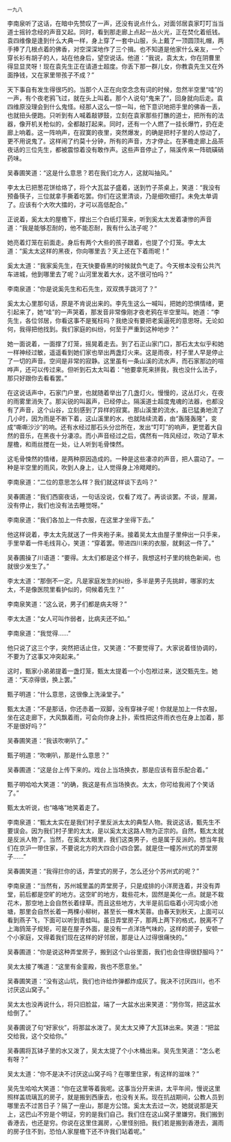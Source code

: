     一九八 

   李南泉听了这话，在暗中先赞叹了一声，还没有说点什么，对面邻居袁家叮叮当当道士摇铃念经的声音又起。同时，看到那走廊上点起一丛火光，正在焚化着纸钱。袁四维像是逢到什么大典一样，身上穿了一套中山服，头上戴了一顶圆顶礼帽，两手捧了几根点着的佛香，对空深深地作了三个揖。也不知道是他家什么亲友，一个穿长衫有胡子的人，站在他身后，望空说话。他道：“我说，袁太太，你在阴曹里得显显灵呀！现在袁先生正在请道士超度。你丢下那一群儿女，你教袁先生又在外面挣钱，又在家里带孩子不成？”

   天下事自有发生得很巧的。当那个人正在向空念念有词的时候，忽然半空里“哇”的一声，有个夜老鸦飞过，就在头上叫着。那个人说句“鬼来了”，回身就向后走。袁四维原没理会到什么鬼怪。经那人这么一惊一叫，他下意识地把手里的佛香一丢，也就扭头便跑。只听到有人喊着敲锣鼓，立刻在袁家那些打醮的道士，把所有的法器，像开机关枪似的，全都敲打起来。同时，还有一个人燃了一挂长爆竹，扔在走廊上响着。这一阵响声，在寂寞的夜里，突然爆发，的确是把村子里的人惊动了，更不用说鬼了。这样闹了约莫十分钟，所有的声音，方才停止。在茅檐走廊上品茶夜话的三位先生，都被震惊着没有敢作声。这些声音停止了，隔溪传来一阵硫磺硝药味。

   吴春圃笑道：“这是什么意思？若在我们北方人，这就叫抽风。”

   李太太已把葱花饼给烙了，将个大瓦盆子盛着，送到竹子茶桌上，笑道：“我没有预备筷子，三位就拿手撕着吃罢。你们在这里清谈，乃是细吹细打。未免太单调了。应该有个大吹大擂的，才可以高低配合。”

   正说着，奚太太的屋檐下，撑出三个白纸灯笼来，听到奚太太发着凄惨的声音道：“我是能够忍耐的，他不能忍耐，我有什么法子呢？”

   她亮着灯笼在前面走。身后有两个大些的孩子跟着，也提了个灯笼。李太太道：“奚太太这样的黑夜，你向哪里去？天上还在下着雨呢！”

   奚太太道：“我家奚先生，在天快要昏黑的时候就负气走了。今天根本没有公共汽车进城，他到哪里去了呢？山河里发着大水，这不很可怕吗？”

   李南泉道：“你是说奚先生和石先生，双双携手跳河了？”

   奚太太心里那句话，原是不肯说出来的。李先生这么一喊叫，把她的恐惧情绪，更引起来了，她“哇”的一声哭着，那发音非常像刚才夜老鸦在半空里叫。她道：“李先生，各位邻居，你看这事不是冤枉吗？我绝没有要把老奚逼死的意思呀。无论如何，我得把他找到。我们家庭的纠纷，何至于严重到这种地步？”

   她一面说着，一面撑了灯笼，摇晃着走去。到了石正山家门口，那石太太似乎和她一样神经过敏，遥遥看到她们家也举出两盏灯火来。这是雨夜，村子里人早是停止了一切的声音。空间是非常的寂静。这里虽有一条山溪的流水声，而石家那边的喧哗声，还可以传过来。但听到石太太叫着：“他要拿死来拼我，我也没什么法子，那只好跟你去看看罢。”

   在这说话声中，石家门户里，也就随着举出了几盏灯火。慢慢的，这丛灯火，在夜的雨雾里消失了。那尖锐的叫嚣声，已经停止。隔溪道士超度鬼魂的法器，也都没有了声音，这个山谷，立刻感到了异样的寂寞。那山溪里的流水，虽已猛勇地流了几小时，因为雨是不断下着，这山溪里的水，也就陆续流着，由“轰隆轰隆”，变成“嘶嘶沙沙”的响。还有水经过那石头分岔所在，发出“叮叮”的响声，更觉着大自然的音乐，在黑夜十分凄凉。而小声音经过之后，偶然有一阵风经过，吹动了草木屋檐，和雨丝搅在一处，让人听到毛骨悚然。

   这毛骨悚然的情绪，是两种原因造成的。一种是这些凄凉的声音，把人震动了。一种是半空里的雨风，吹到人身上，让人觉得身上冷飕飕的。

   李南泉道：“二位的意思怎么样？我们就这样谈下去吗？”

   吴春圃道：“我们西窗夜话，一句话没说，仅看了戏了。再谈谈罢。不谈，屋漏，没有停止，我们也没有法去睡觉呀。”

   李南泉道：“我们各加上一件衣服，在这里才坐得下去。”

   他这样说着，李太太先就送了一件夹袍子来。接着吴太太由屋子里伸出一只手来，手里举着一件毛线背心，笑道：“穿着罢。带进四川来的衣服，就剩这一件了。”

   吴春圃操了川语道：“要得。太太们都是这个样子，我想这村子里的桃色新闻，也就很少发生了。”

   李太太道：“那倒不一定。凡是家庭发生的纠纷，多半是男子先挑衅，哪家的太太，不是像医院里看护似的，伺候着先生？”

   李南泉笑道：“这么说，男子们都是病夫呀？”

   李太太道：“女人可叫作弱者，比病夫还不如。”

   李南泉道：“我觉得……”

   他只说了这三个字，突然把话止住，又笑道：“不要觉得了。大家说着怪协调的，不要为了这事又冲突起来。”

   这时，甄家小弟弟提着一盏灯笼，甄太太提着一个小包袱过来，送交甄先生。她道：“天凉得很，换上罢。”

   甄子明道：“什么意思，这很像上洗澡堂子。”

   甄太太道：“不是那话，你还赤着一双脚，没有穿袜子呢！你就是加上一件衣服，坐在这走廊下，大风飘着雨，可会向你身上扑，索性把这件雨衣也在身上加着，那不是很好吗？”

   吴春圃笑道：“我该吹喇叭了。”

   甄子明道：“吹喇叭，那是什么意思？”

   吴春圃道：“这是台上传下来的。戏台上当场换衣，那是应该有音乐配合着。”

   甄子明哈哈大笑道：“的确，我这是有点当场换衣。太太，你可给我闹了个笑话了。”

   甄太太听说，也“咯咯”地笑着走了。

   李南泉道：“甄太太实在是我们村子里反派太太的典型人物。我说这话，甄先生不要误会。因为我们村子里的太太，是以奚太太这路人物为正宗的。自然，甄太太就是反派人物了。当然，在奚太太眼里，我们这类男子，也是属于反派的。想当年我们在京沪一带住家，不要说北方的大四合小四合罢。就是住一幢苏州式的弄堂房子……”

   吴春圃笑道：“我得拦你的话，弄堂式的房子，怎么还分个苏州式的呢？”

   李南泉道：“当然有，苏州城里盖的弄堂房子，只是成排的小洋房连着，并没有弄堂，前后都是空旷的地方。这空旷的地方，栽些花木，固然是美化一点。就是不栽花木，那空地上会自然长着绿草。而且这些地方，大半是前后临着小河沟或小池塘，那里会自然长着一两棵小柳树，甚至长一棵木芙蓉。由春天到秋天，上面可以看到燕子飞，下面可以听到青蛙叫。虽日弄堂房子，那两上两下的格式，脱离不了上海鸽笼子规矩，可是在屋子外面，是没有一点洋场气味的，这样的房子，安顿一个小家庭，又得着我们现在这样的好邻居，那是让人过得很痛快的。”

   吴春圃道：“你是说这种弄堂房子，搬到这个山谷里面，我们也会住得很舒服吗？”

   吴太太接了嘴道：“这里有金銮殿，我也不愿意坐。”

   吴春圃笑道：“没有这山坑，我们也许给炸弹都炸成灰了。我决不讨厌四川，也不讨厌这山窝子。”

   吴太太也没再说什么，将只旧脸盆，端了一大盆水出来笑道：“劳你驾，把这盆水给倒了。”

   吴春圃说了句“好家伙”，将那盆水泼了。吴太太又捧了大瓦钵出来。笑道：“把盆交给我，这个交给你。”

   吴春圃将瓦钵子里的水又泼了，吴太太提了个小木桶出来。吴先生笑道：“怎么老有呀？”

   吴太太道：“你不是决不讨厌这山窝子吗？在哪里住家，有这样的滋味？”

   吴先生哈哈大笑道：“你在这里等着我呢。这事当分开来讲，太平年间，慢说这里照样盖琉璃瓦的房子，就是搬到西康去，也没有关系。现在抗战期间，公教人员到哪里去不过苦日子？隔了一座山，那是方公馆。奚太太去过一次，她就说那是天上，这巴山不穷是个明证，穷的是我们自己。我们住在这山窝子里嫌穷。我们搬到香港去，也还是穷。你说在这里住漏房，心里怪别扭。我们若是搬到香港去，漏雨的房子住不到，恐怕人家屋檐下还不许我们站着呢。”

